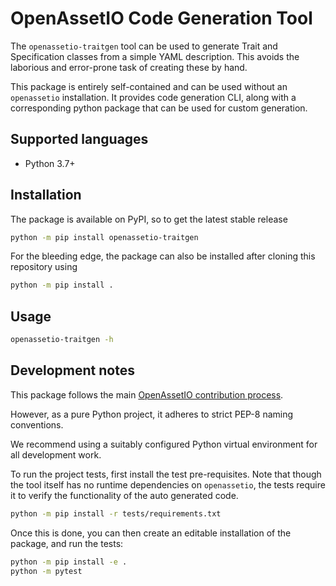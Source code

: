# OpenAssetIO Code Generation Tool

The `openassetio-traitgen` tool can be used to generate Trait and
Specification classes from a simple YAML description. This avoids
the laborious and error-prone task of creating these by hand.

This package is entirely self-contained and can be used without an
`openassetio` installation. It provides code generation CLI, along with
a corresponding python package that can be used for custom generation.

## Supported languages

- Python 3.7+

## Installation

The package is available on PyPI, so to get the latest stable release
```bash
python -m pip install openassetio-traitgen
```

For the bleeding edge, the package can also be installed after cloning
this repository using

```bash
python -m pip install .
```

## Usage

```bash
openassetio-traitgen -h
```

## Development notes

This package follows the main [OpenAssetIO contribution process](../../contributing/PROCESS.md).

However, as a pure Python project, it adheres to strict PEP-8 naming
conventions.

We recommend using a suitably configured Python virtual environment for
all development work.

To run the project tests, first install the test pre-requisites. Note
that though the tool itself has no runtime dependencies on
`openassetio`, the tests require it to verify the functionality of the
auto generated code.

```bash
python -m pip install -r tests/requirements.txt
```

Once this is done, you can then create an editable installation of the
package, and run the tests:

```bash
python -m pip install -e .
python -m pytest
```
